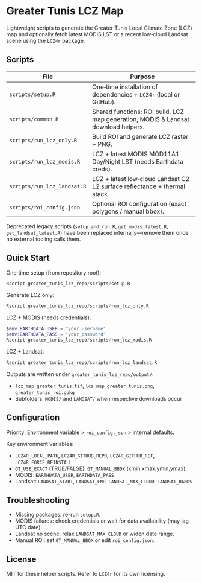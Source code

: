 # Greater Tunis LCZ Map

Lightweight scripts to generate the Greater Tunis Local Climate Zone (LCZ) map and optionally fetch latest MODIS LST or a recent low‑cloud Landsat scene using the `LCZ4r` package.

## Scripts
| File | Purpose |
|------|---------|
| `scripts/setup.R` | One‑time installation of dependencies + `LCZ4r` (local or GitHub). |
| `scripts/common.R` | Shared functions: ROI build, LCZ map generation, MODIS & Landsat download helpers. |
| `scripts/run_lcz_only.R` | Build ROI and generate LCZ raster + PNG. |
| `scripts/run_lcz_modis.R` | LCZ + latest MODIS MOD11A1 Day/Night LST (needs Earthdata creds). |
| `scripts/run_lcz_landsat.R` | LCZ + latest low‑cloud Landsat C2 L2 surface reflectance + thermal stack. |
| `scripts/roi_config.json` | Optional ROI configuration (exact polygons / manual bbox). |

Deprecated legacy scripts (`setup_and_run.R`, `get_modis_latest.R`, `get_landsat_latest.R`) have been replaced internally—remove them once no external tooling calls them.

## Quick Start
One‑time setup (from repository root):
```r
Rscript greater_tunis_lcz_repo/scripts/setup.R
```

Generate LCZ only:
```r
Rscript greater_tunis_lcz_repo/scripts/run_lcz_only.R
```

LCZ + MODIS (needs credentials):
```powershell
$env:EARTHDATA_USER = "your_username"
$env:EARTHDATA_PASS = "your_password"
Rscript greater_tunis_lcz_repo/scripts/run_lcz_modis.R
```

LCZ + Landsat:
```r
Rscript greater_tunis_lcz_repo/scripts/run_lcz_landsat.R
```

Outputs are written under `greater_tunis_lcz_repo/output/`:
- `lcz_map_greater_tunis.tif`, `lcz_map_greater_tunis.png`, `greater_tunis_roi.gpkg`
- Subfolders: `MODIS/` and `LANDSAT/` when respective downloads occur

## Configuration
Priority: Environment variable > `roi_config.json` > internal defaults.

Key environment variables:
- `LCZ4R_LOCAL_PATH`, `LCZ4R_GITHUB_REPO`, `LCZ4R_GITHUB_REF`, `LCZ4R_FORCE_REINSTALL`
- `GT_USE_EXACT` (TRUE/FALSE), `GT_MANUAL_BBOX` (xmin,xmax,ymin,ymax)
- MODIS: `EARTHDATA_USER`, `EARTHDATA_PASS`
- Landsat: `LANDSAT_START`, `LANDSAT_END`, `LANDSAT_MAX_CLOUD`, `LANDSAT_BANDS`

## Troubleshooting
- Missing packages: re-run `setup.R`.
- MODIS failures: check credentials or wait for data availability (may lag UTC date).
- Landsat no scene: relax `LANDSAT_MAX_CLOUD` or widen date range.
- Manual ROI: set `GT_MANUAL_BBOX` or edit `roi_config.json`.

## License
MIT for these helper scripts. Refer to `LCZ4r` for its own licensing.
